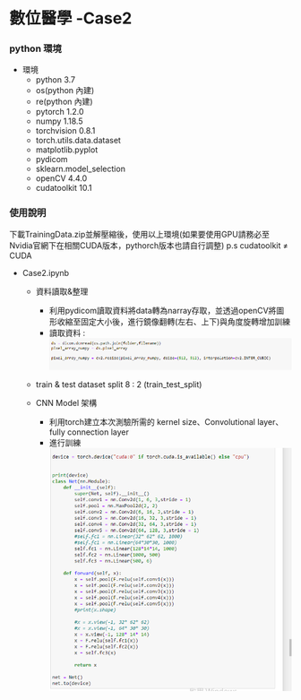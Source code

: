 # 數位醫學 -Case2
### python 環境 
* 環境
    * python                    3.7
    * os(python 內建)
    * re(python 內建)
    * pytorch                   1.2.0 
    * numpy                     1.18.5
    * torchvision               0.8.1
    * torch.utils.data.dataset              
    * matplotlib.pyplot
    * pydicom                   
    * sklearn.model_selection   
    * openCV                    4.4.0
    * cudatoolkit               10.1
    
    
### 使用說明 


下載TrainingData.zip並解壓縮後，使用以上環境(如果要使用GPU請務必至Nvidia官網下在相關CUDA版本，pythorch版本也請自行調整)
p.s cudatoolkit ≠ CUDA
* Case2.ipynb
    * 資料讀取&整理
        * 利用pydicom讀取資料將data轉為narray存取，並透過openCV將圖形收縮至固定大小後，進行鏡像翻轉(左右、上下)與角度旋轉增加訓練
        * 讀取資料 : 
![image](https://github.com/SaltedFishXD/Digital-MED-case2/blob/main/loadFile.png)
    * train & test dataset split 8 : 2 (train_test_split)
    
    
    * CNN Model 架構
        * 利用torch建立本次測驗所需的 kernel size、Convolutional layer、fully connection layer
        * 進行訓練
        ![image](https://github.com/SaltedFishXD/Digital-MED-case2/blob/main/CNN-Layer.png)

